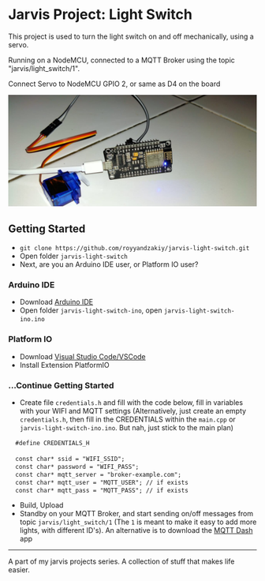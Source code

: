 # Jarvis Project: Light Switch

This project is used to turn the light switch on and off mechanically, using a servo.

Running on a NodeMCU, connected to a MQTT Broker using the topic "jarvis/light_switch/1".

Connect Servo to NodeMCU GPIO 2, or same as D4 on the board

![](docs/img.jpeg)

## Getting Started

- `git clone https://github.com/royyandzakiy/jarvis-light-switch.git`
- Open folder `jarvis-light-switch`
- Next, are you an Arduino IDE user, or Platform IO user?

### Arduino IDE

- Download [Arduino IDE](https://www.arduino.cc/en/software)
- Open folder `jarvis-light-switch-ino`, open `jarvis-light-switch-ino.ino`

### Platform IO

- Download [Visual Studio Code/VSCode](https://code.visualstudio.com/download)
- Install Extension PlatformIO

### ...Continue Getting Started

- Create file `credentials.h` and fill with the code below, fill in variables with your WIFI and MQTT settings (Alternatively, just create an empty `credentials.h`, then fill in the CREDENTIALS within the `main.cpp` or `jarvis-light-switch-ino.ino`. But nah, just stick to the main plan)

```
  #define CREDENTIALS_H

  const char* ssid = "WIFI_SSID";
  const char* password = "WIFI_PASS";
  const char* mqtt_server = "broker-example.com";
  const char* mqtt_user = "MQTT_USER"; // if exists
  const char* mqtt_pass = "MQTT_PASS"; // if exists
```

- Build, Upload
- Standby on your MQTT Broker, and start sending on/off messages from topic `jarvis/light_switch/1` (The `1` is meant to make it easy to add more lights, with different ID's). An alternative is to download the [MQTT Dash](https://play.google.com/store/apps/details?id=net.routix.mqttdash&hl=en&gl=US) app


---

A part of my jarvis projects series. A collection of stuff that makes life easier.
